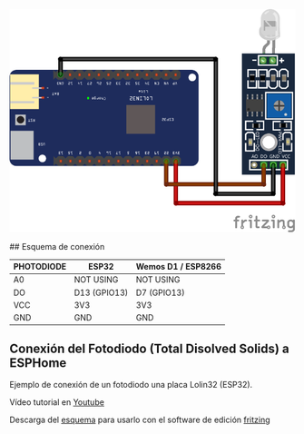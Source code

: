 ![Esquema](esquema.png)

 ## Esquema de conexión

 | PHOTODIODE | ESP32        | Wemos D1 / ESP8266 |
|------------|--------------|--------------------|
| A0         | NOT USING    | NOT USING          |
| DO         | D13 (GPIO13) | D7 (GPIO13)        |
| VCC        | 3V3          | 3V3                |
| GND        | GND          | GND                |
 
 ## Conexión del Fotodiodo (Total Disolved Solids) a ESPHome

Ejemplo de conexión de un fotodiodo una placa Lolin32 (ESP32).

Vídeo tutorial en [Youtube](https://youtu.be/3WWTzFfQp3A)

Descarga del [esquema](esquema.fzz) para usarlo con el software de edición [fritzing](https://fritzing.org/)
